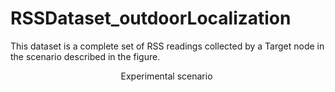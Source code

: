 # RSSDataset_outdoorLocalization
This dataset is a complete set of RSS readings collected by a Target node in the scenario described in the figure. 

<p align="center">
Experimental scenario
<img src="">
 </p>

